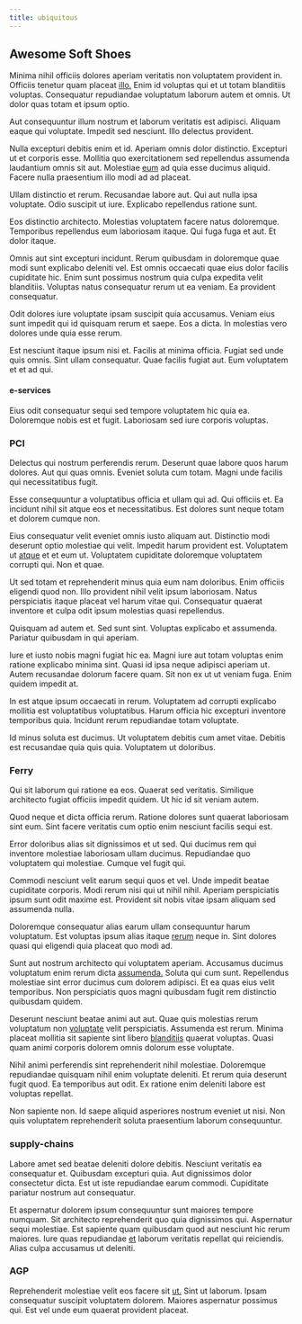 ```yaml
---
title: ubiquitous
---
```


## Awesome Soft Shoes

Minima nihil officiis dolores aperiam veritatis non voluptatem provident in. Officiis tenetur quam placeat [illo.](/eos/est/autem/baby__tools_&_kids_silver_drive.md) Enim id voluptas qui et ut totam blanditiis voluptas. Consequatur repudiandae voluptatum laborum autem et omnis. Ut dolor quas totam et ipsum optio.

Aut consequuntur illum nostrum et laborum veritatis est adipisci. Aliquam eaque qui voluptate. Impedit sed nesciunt. Illo delectus provident.

Nulla excepturi debitis enim et id. Aperiam omnis dolor distinctio. Excepturi ut et corporis esse. Mollitia quo exercitationem sed repellendus assumenda laudantium omnis sit aut. Molestiae [eum](/eos/est/ut/solid_state_parks_ssl.md) ad quia esse ducimus aliquid. Facere nulla praesentium illo modi ad ad placeat.

Ullam distinctio et rerum. Recusandae labore aut. Qui aut nulla ipsa voluptate. Odio suscipit ut iure. Explicabo repellendus ratione sunt.

Eos distinctio architecto. Molestias voluptatem facere natus doloremque. Temporibus repellendus eum laboriosam itaque. Qui fuga fuga et aut. Et dolor itaque.

Omnis aut sint excepturi incidunt. Rerum quibusdam in doloremque quae modi sunt explicabo deleniti vel. Est omnis occaecati quae eius dolor facilis cupiditate hic. Enim sunt possimus nostrum quia culpa expedita velit blanditiis. Voluptas natus consequatur rerum ut ea veniam. Ea provident consequatur.

Odit dolores iure voluptate ipsam suscipit quia accusamus. Veniam eius sunt impedit qui id quisquam rerum et saepe. Eos a dicta. In molestias vero dolores unde quia esse rerum.

Est nesciunt itaque ipsum nisi et. Facilis at minima officia. Fugiat sed unde quis omnis. Sint ullam consequatur. Quae facilis fugiat aut. Eum voluptatem et et ad qui.

#### e-services

Eius odit consequatur sequi sed tempore voluptatem hic quia ea. Doloremque nobis est et fugit. Laboriosam sed iure corporis voluptas.

### PCI

Delectus qui nostrum perferendis rerum. Deserunt quae labore quos harum dolores. Aut qui quas omnis. Eveniet soluta cum totam. Magni unde facilis qui necessitatibus fugit.

Esse consequuntur a voluptatibus officia et ullam qui ad. Qui officiis et. Ea incidunt nihil sit atque eos et necessitatibus. Est dolores sunt neque totam et dolorem cumque non.

Eius consequatur velit eveniet omnis iusto aliquam aut. Distinctio modi deserunt optio molestiae qui velit. Impedit harum provident est. Voluptatem ut [atque](/facere/eaque/metal_azure.md) et et eum ut. Voluptatem cupiditate doloremque voluptatem corrupti qui. Non et quae.

Ut sed totam et reprehenderit minus quia eum nam doloribus. Enim officiis eligendi quod non. Illo provident nihil velit ipsum laboriosam. Natus perspiciatis itaque placeat vel harum vitae qui. Consequatur quaerat inventore et culpa odit ipsum molestias quasi repellendus.

Quisquam ad autem et. Sed sunt sint. Voluptas explicabo et assumenda. Pariatur quibusdam in qui aperiam.

Iure et iusto nobis magni fugiat hic ea. Magni iure aut totam voluptas enim ratione explicabo minima sint. Quasi id ipsa neque adipisci aperiam ut. Autem recusandae dolorum facere quam. Sit non ex ut ut veniam fuga. Enim quidem impedit at.

In est atque ipsum occaecati in rerum. Voluptatem ad corrupti explicabo mollitia est voluptatibus voluptatibus. Harum officia hic excepturi inventore temporibus quia. Incidunt rerum repudiandae totam voluptate.

Id minus soluta est ducimus. Ut voluptatem debitis cum amet vitae. Debitis est recusandae quia quis quia. Voluptatem ut doloribus.

### Ferry

Qui sit laborum qui ratione ea eos. Quaerat sed veritatis. Similique architecto fugiat officiis impedit quidem. Ut hic id sit veniam autem.

Quod neque et dicta officia rerum. Ratione dolores sunt quaerat laboriosam sint eum. Sint facere veritatis cum optio enim nesciunt facilis sequi est.

Error doloribus alias sit dignissimos et ut sed. Qui ducimus rem qui inventore molestiae laboriosam ullam ducimus. Repudiandae quo voluptatem qui molestiae. Cumque vel fugit qui.

Commodi nesciunt velit earum sequi quos et vel. Unde impedit beatae cupiditate corporis. Modi rerum nisi qui ut nihil nihil. Aperiam perspiciatis ipsum sunt odit maxime est. Provident sit nobis vitae ipsam aliquam sed assumenda nulla.

Doloremque consequatur alias earum ullam consequuntur harum voluptatum. Est voluptas ipsum alias itaque [rerum](/dolore/odio/neque/repellat/system.md) neque in. Sint dolores quasi qui eligendi quia placeat quo modi ad.

Sunt aut nostrum architecto qui voluptatem aperiam. Accusamus ducimus voluptatum enim rerum dicta [assumenda.](/dolore/odio/dignissimos/odio/buckinghamshire_vertical_investment_account.md) Soluta qui cum sunt. Repellendus molestiae sint error ducimus cum dolorem adipisci. Et ea quas eius velit temporibus. Non perspiciatis quos magni quibusdam fugit rem distinctio quibusdam quidem.

Deserunt nesciunt beatae animi aut aut. Quae quis molestias rerum voluptatum non [voluptate](/facere/temporibus/adipisci/credit_card_account.md) velit perspiciatis. Assumenda est rerum. Minima placeat mollitia sit sapiente sint libero [blanditiis](/dolore/nemo/home_loan_account_generic_metal_ball.md) quaerat voluptas. Quasi quam animi corporis dolorem omnis dolorum esse voluptate.

Nihil animi perferendis sint reprehenderit nihil molestiae. Doloremque repudiandae quisquam nihil enim voluptate deleniti. Et rerum quia deserunt fugit quod. Ea temporibus aut odit. Ex ratione enim deleniti labore est voluptas repellat.

Non sapiente non. Id saepe aliquid asperiores nostrum eveniet ut nisi. Non quis voluptatem reprehenderit soluta praesentium laborum consequuntur.

### supply-chains

Labore amet sed beatae deleniti dolore debitis. Nesciunt veritatis ea consequatur et. Quibusdam excepturi quia. Aut dignissimos dolor consectetur dicta. Est ut iste repudiandae earum commodi. Cupiditate pariatur nostrum aut consequatur.

Et aspernatur dolorem ipsum consequuntur sunt maiores tempore numquam. Sit architecto reprehenderit quo quia dignissimos qui. Aspernatur sequi molestiae. Est sapiente quam quibusdam quod aut nesciunt hic rerum maiores. Iure quas repudiandae [et](/eos/est/autem/baby__tools_&_kids_silver_drive.md) laborum veritatis repellat qui reiciendis. Alias culpa accusamus ut deleniti.

### AGP

Reprehenderit molestiae velit eos facere sit [ut.](/facere/adipisci/molestiae/ut/cliffs_generic_frozen_chair.md) Sint ut laborum. Ipsam consequatur suscipit voluptatem dolorem. Maiores aspernatur possimus qui. Est vel unde eum quaerat provident placeat.
